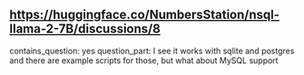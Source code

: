 ## https://huggingface.co/NumbersStation/nsql-llama-2-7B/discussions/8

contains_question: yes
question_part: I see it works with sqlite and postgres and there are example scripts for those, but what about MySQL support